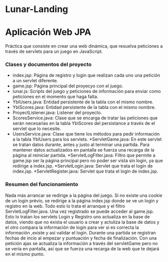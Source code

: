# Lunar-Landing
# Aplicación Web JPA

Práctica que consiste en crear una web dinámica, que resuelva peticiones a través de servlets para un juego en JavaScript.

###  Clases y documentos del proyecto

* index.jsp: Página de registro y login que realizan cada uno una petición a un servlet diferente.
* game.jsp: Página principal del proyecyo con el juego.
* lunar.js: Scripts del juego y peticiones de información para enviar como peticiones en el momento que haga falta.
* YblUsers.java: Entidad persistente de la tabla con el mismo nombre.
* YblScores.java: Entidad persistente de la tabla con el mismo nombre.
* ProyectListener.java: Listener del proyecto.
* ScoresService.java: Clase que se encarga de tratar las peticiones que serán necesarias en la tabla YblScores del persistance a 
través de el servlet que lo necesite.
* UsersService.java: Clase que tiene los métodos para pedir información a la tabla YblUsers para los servlets.
*ServletGame.java: En este servlet se tratan datos durante, antes y justo al terminar una partida. Para mantener datos actualizados 
en pantalla se fuerza una recarga de la página al reiniciar partida.
*ServletLogFilter.java: Filtro que permite a game.jsp ser la página principal pero no poder ser vista sin login, ya que redirige
a index.jsp.
*ServletLogin.java: Servlet que trata el login de index.jsp.
*ServletRegister.java: Servlet que trata el login de index.jsp.

###  Resumen del funcionamiento

Nada más arrancar se redirige a la página del juego. Si no existe una cookie de un login prévio, se redirige a la página index.jsp 
donde se ve un login y registro en la web. Todo esto lo trata el arranque y el filtro ServletLogFilter.java.
Una vez registrado se puede acceder al game.jsp.
Esto lo tratan los servlets Login y Registro uno actualiza en la base de datos, viendo que no exista el usuario a crear y 
actuliza la base de datos y el otro compara la información de login para ver si es correcta la información ,existe y así validar
el login.
Durante una partida se registran fechas de incio al empezar y puntuación y fecha de finalización. Con una petición ajax se actualiza
la información a través del servletGame pero no se vería en pantalla, así que se fuerza una recarga de la web que te dejará en el mismo punto.


